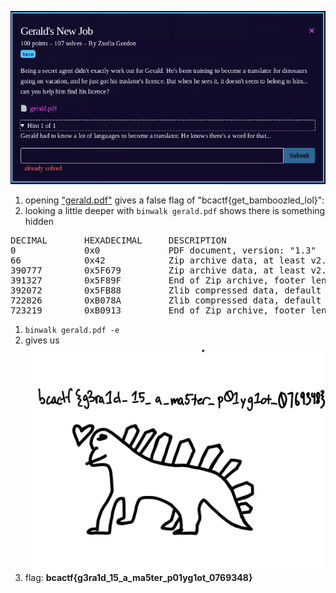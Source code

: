 ![Screenshot_1](Screenshot_1.png)
1) opening ["gerald.pdf"](gerald.pdf) gives a false flag of "bcactf{get_bamboozled_lol}":
1) looking a little deeper with `binwalk gerald.pdf` shows there is something hidden 
<pre>
DECIMAL       HEXADECIMAL     DESCRIPTION
0             0x0             PDF document, version: "1.3"
66            0x42            Zip archive data, at least v2.0 to extract, uncompressed size: 441011, name: GeraldFlag.png
390777        0x5F679         Zip archive data, at least v2.0 to extract, uncompressed size: 367, name: __MACOSX/._GeraldFlag.png
391327        0x5F89F         End of Zip archive, footer length: 22
392072        0x5FB88         Zlib compressed data, default compression
722826        0xB078A         Zlib compressed data, default compression
723219        0xB0913         End of Zip archive, footer length: 22'
</pre>
1) `binwalk gerald.pdf -e`
1) gives us ![GeraldFlag.png](GeraldFlag.png)
1) flag: **bcactf{g3ra1d_15_a_ma5ter_p01yg1ot_0769348}**